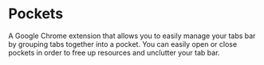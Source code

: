 # Pockets
A Google Chrome extension that allows you to easily manage your tabs bar by grouping tabs together into a pocket. You can easily open or close pockets in order to free up resources and unclutter your tab bar.
